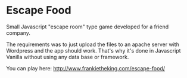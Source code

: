 # Escape Food

Small Javascript "escape room"  type game developed for a friend company.

The requirements was to just upload the files to an apache server with Wordpress and the app should work. That's why it's done in Javascript Vanilla without using any data base or framework.

You can play here: http://www.frankietheking.com/escape-food/
